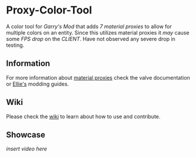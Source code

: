 # Proxy-Color-Tool
A color tool for *_Garry's Mod_* that adds _7 material proxies_ to allow for multiple colors on an entity.
Since this utilizes material proxies it *may* cause some _*FPS* drop_ on the *CLIENT*. Have not observed any severe drop in testing.  

## Information
For more information about [material proxies](https://developer.valvesoftware.com/wiki/Proxies) check the valve documentation or [Ellie's](https://steamcommunity.com/id/ellie_williams/myworkshopfiles/?section=guides&p=1&numperpage=30) modding guides.


## Wiki
Please check the [wiki](../../wiki) to learn about how to use and contribute.

## Showcase
*insert video here*
